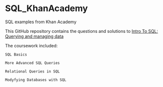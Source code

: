 # SQL_KhanAcademy

SQL examples from Khan Academy

This GitHub repository contains the questions and solutions to [Intro To SQL: Querying and managing data](https://www.khanacademy.org/computing/computer-programming/sql)

The coursework included:

    SQL Basics
    
    More Advanced SQL Queries
    
    Relational Queries in SQL
    
    Modyfying Databases with SQL

